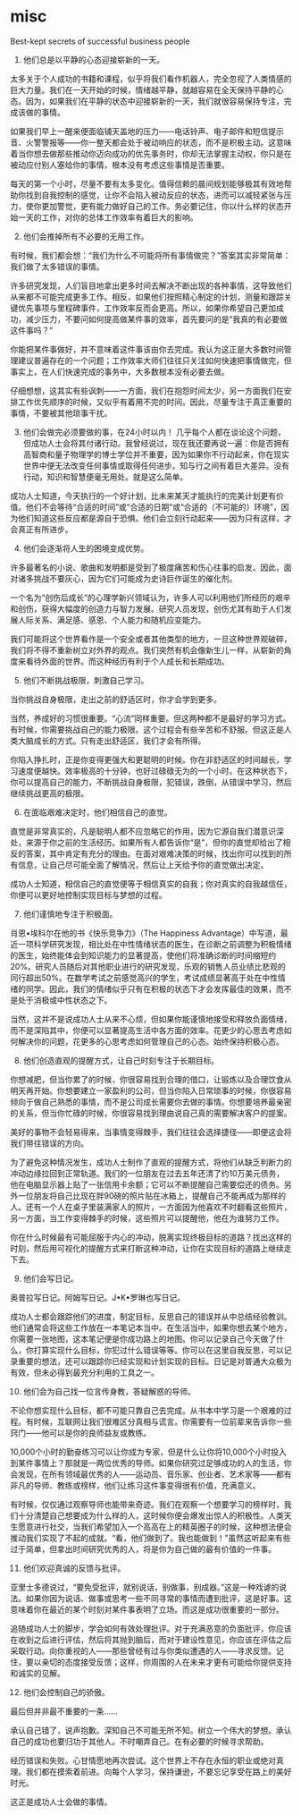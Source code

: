 # misc
Best-kept secrets of successful business people

1. 他们总是以平静的心态迎接崭新的一天。

太多关于个人成功的书籍和课程，似乎将我们看作机器人，完全忽视了人类情感的巨大力量。我们在一天开始的时候，情绪越平静，就越容易在全天保持平静的心态。因为，如果我们在平静的状态中迎接崭新的一天，我们就很容易保持专注，完成该做的事情。

如果我们早上一醒来便面临铺天盖地的压力——电话铃声、电子邮件和短信提示音、火警警报等——你一整天都会处于被动响应的状态，而不是积极主动。这意味着当你想去做那些推动你迈向成功的优先事务时，你却无法掌握主动权，你只是在被动应付别人塞给你的事情，根本没有考虑这些事情是否重要。

每天的第一个小时，尽量不要有太多变化。值得信赖的晨间规划能够极其有效地帮助你找到自我控制的感觉，让你不会陷入被动反应的状态，进而可以减轻紧张与压力，使你更加警觉，更有能力做好自己的工作。务必要记住，你以什么样的状态开始一天的工作，对你的总体工作效率有着巨大的影响。

2. 他们会推掉所有不必要的无用工作。

有时候，我们都会想：“我们为什么不可能将所有事情做完？”答案其实非常简单：我们做了太多错误的事情。

许多研究发现，人们盲目地拿出更多时间去解决不断出现的各种事情，这导致他们从来都不可能完成更多工作。相反，如果他们按照精心制定的计划，测量和跟踪关键优先事项与里程碑事件，工作效率反而会更高。所以，如果你希望自己更加成功，减少压力，不要问如何提高做某件事的效率，首先要问的是“我真的有必要做这件事吗？”

你能把某件事做好，并不意味着这件事该由你去完成。我认为这正是大多数时间管理建议普遍存在的一个问题；工作效率大师们往往只关注如何快速把事情做完，但事实上，在人们快速完成的事务中，大多数根本没有必要去做。

仔细想想，这其实有些讽刺——一方面，我们在抱怨时间太少，另一方面我们在安排工作优先顺序的时候，又似乎有着用不完的时间。因此，尽量专注于真正重要的事情，不要被其他琐事干扰。

3. 他们会做完必须要做的事，在24小时以内！
几乎每个人都在谈论这个问题，但成功人士会将其付诸行动。我曾经说过，现在我还要再说一遍：你是否拥有高智商和量子物理学的博士学位并不重要，因为如果你不行动起来，你在现实世界中便无法改变任何事情或取得任何进步。知与行之间有着巨大差异。没有行动，知识和智慧便毫无用处。就是这么简单。

成功人士知道，今天执行的一个好计划，比未来某天才能执行的完美计划更有价值。他们不会等待“合适的时间”或“合适的日期”或“合适的（不可能的）环境”，因为他们知道这些反应都是源自于恐惧。他们会立刻行动起来——因为只有这样，才会真正有所进步。

4. 他们会逐渐将人生的困境变成优势。

许多最著名的小说、歌曲和发明都是受到了极度痛苦和伤心往事的启发。因此，面对诸多挑战不要灰心，因为它们可能成为史诗巨作诞生的催化剂。

一个名为“创伤后成长”的心理学新兴领域认为，许多人可以利用他们所经历的艰辛和创伤，获得大幅度的创造力与智力发展。研究人员发现，创伤尤其有助于人们发展人际关系、满足感、感恩、个人能力和随机应变能力。

我们可能将这个世界看作是一个安全或者其他类型的地方，一旦这种世界观破碎，我们将不得不重新树立对外界的观点。我们突然有机会像新生儿一样，从崭新的角度来看待外面的世界。而这种经历有利于个人成长和长期成功。

5. 他们不断挑战极限，刺激自己学习。

当你挑战自身极限，走出之前的舒适区时，你才会学到更多。

当然，养成好的习惯很重要。“心流”同样重要。但这两种都不是最好的学习方式。有时候，你需要挑战自己的能力极限。这个过程会有些辛苦和不舒服。但这正是人类大脑成长的方式。只有走出舒适区，我们才会有所得。

你陷入挣扎时，正是你变得更强大和更聪明的时候。你在非舒适区的时间越长，学习速度便越快。效率极高的十分钟，也好过碌碌无为的一个小时。在这种状态下，你可以提高自己的能力，不断挑战自身极限，犯错误，跌倒，从错误中学习，然后继续挑战更高的极限。

6. 在面临艰难决定时，他们相信自己的直觉。

直觉是非常真实的，凡是聪明人都不应忽略它的作用，因为它源自我们潜意识深处，来源于你之前的生活经历。如果所有人都告诉你“是”，但你的直觉却给出了相反的答案，其中肯定有充分的理由。在面对艰难决策的时候，找出你可以找到的所有信息，让自己尽可能全面了解情况，然后让上天给予你的直觉做出决定。

成功人士知道，相信自己的直觉便等于相信真实的自我；你对真实的自我越信任，你便可以更好地控制实现目标与梦想的过程。

7. 他们谨慎地专注于积极面。

肖恩•埃科尔在他的书《快乐竞争力》（The Happiness Advantage）中写道，最近一项科学研究发现，相比处在中性情绪状态的医生，在诊断之前调整为积极情绪的医生，始终能体会到知识能力的显著提高，使他们将准确诊断的时间缩短约20%。研究人员随后对其他职业进行的研究发现，乐观的销售人员业绩比悲观的同行超出50%。在数学考试之前感觉高兴的学生，考试成绩显著高于处在中性情绪的同学。因此，我们的情绪似乎只有在积极的状态下才会发挥最佳的效果，而不是处于消极或中性状态之下。

当然，这并不是说成功人士从来不心烦，但如果你能谨慎地接受和释放负面情绪，而不是深陷其中，你便可以显著提高生活中各方面的效率。花更少的心思去考虑如何解决你的问题，花更多的心思考虑如何管理自己的心态。始终保持积极心态。

8. 他们创造直观的提醒方式，让自己时刻专注于长期目标。

你想减肥，但当你累了的时候，你很容易找到合理的借口，让锻炼以及合理饮食从明天再开始。你想要建立一家盈利的公司，但当你陷入日常琐事的时候，你很容易倾向于做自己熟悉的事情，而不是公司成长需要你去做的事情。你想要培养最亲密的关系，但当你忙碌的时候，你很容易找到理由说自己真的需要解决客户的提案。

美好的事物不会轻易得来，当事情变得棘手，我们往往会选择捷径——即便这会将我们带往错误的方向。

为了避免这种情况发生，成功人士制作了直观的提醒方式，将他们从缺乏判断力的冲动边缘拉回到正常轨道。我们的一位朋友在过去五年还清了约10万美元债务，他在电脑显示器上贴了一张信用卡余额；它可以不断提醒自己需要偿还的债务。另外一位朋友将自己比现在胖90磅的照片贴在冰箱上，提醒自己不能再成为那样的人。还有一个人在桌子里装满家人的照片，一方面因为他喜欢不时翻看这些照片，另一方面，当工作变得棘手的时候，这些照片可以提醒他，他在为谁努力工作。

你在什么时候最有可能屈服于内心的冲动，脱离实现终极目标的道路？找出这样的时刻，然后用可视化的提醒方式来打断这种冲动，让你在实现目标的道路上继续走下去。

9. 他们会写日记。

奥普拉写日记。阿姆写日记。J•K•罗琳也写日记。

成功人士都会跟踪他们的进度，制定目标，反思自己的错误并从中总结经验教训。他们通常会将这些工作放在一本笔记本当中。在生活当中，如果你想去某个地方，你需要一张地图，这本笔记便是你成功路上的地图。你可以记录自己今天做了什么，你打算实现什么目标，你犯过什么错误等等。你可以在这里自我反思，可以记录重要的想法，还可以跟踪你已经实现和计划实现的目标。日记是对普通大众极为有效，但未必得到最充分利用的工具之一。

10. 他们会为自己找一位言传身教，答疑解惑的导师。

不论你想实现什么目标，都不可能只靠自己去完成。从书本中学习是一个艰难的过程。有时候，互联网让我们很难区分真相与谎言。你需要有一位前辈来告诉你一些窍门——他可以是你的良师益友或教练。

10,000个小时的勤奋练习可以让你成为专家，但是什么让你将10,000个小时投入到某件事情上？那就是一两位优秀的导师。如果你研究过足够成功的人的生活，你会发现，在所有领域最优秀的人——运动员、音乐家、创业者、艺术家等——都有非凡的导师、教练或榜样，他们让练习这件事变得很有价值，充满意义。

有时候，仅仅通过观察导师也能带来奇迹。我们在观察一个想要学习的榜样时，我们十分清楚自己想要成为什么样的人，这时候你便会爆发出惊人的积极性。人类天生愿意进行社交，当我们希望加入一个高高在上的精英圈子的时候，这种想法便会推动我们实现了不起的成就。“看，他们做到了。我也能做到！”虽然这听起来有些过于简单，但拿出时间研究优秀的人，将是你为自己做的最有价值的一件事。

11. 他们欢迎真诚的反馈与批评。

亚里士多德说过，“要免受批评，就别说话，别做事，别成器。”这是一种戏谑的说法。如果你因为说话、做事或思考一些不同寻常的事情而遭到批评，这是好事。这意味着你在最近的某个时刻对某件事表明了立场。而这是成功很重要的一部分。

追随成功人士的脚步，学会如何有效处理批评。对于充满恶意的负面批评，你应该在收到之后进行评估，然后将其抛到脑后，而对于建设性意见，你应该在评估之后采取行动。向你重视的人——那些曾经有过与你类似遭遇的人——寻求反馈。记住，要以亲切的态度接受反馈；这样，你周围的人在未来才更有可能给你提供支持和诚实的见解。

12. 他们会控制自己的骄傲。

最后但并非最不重要的一条……

承认自己错了，说声抱歉。深知自己不可能无所不知。树立一个伟大的梦想。承认自己的成功也要归功于其他人。不时嘲弄自己。在有必要的时候寻求帮助。

经历错误和失败。心甘情愿地再次尝试。这个世界上不存在永恒的职业或绝对真理。我们都在摸索着前进。向每个人学习，保持谦逊，不要忘记享受在路上的美好时光。

这正是成功人士会做的事情。
